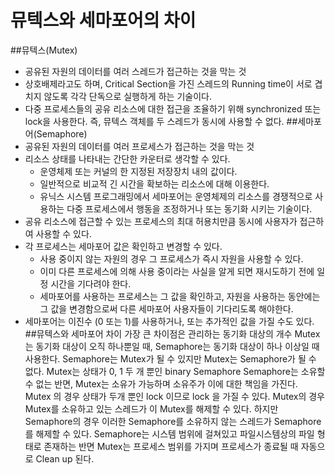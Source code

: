 # 뮤텍스와 세마포어의 차이

##뮤텍스(Mutex)
 - 공유된 자원의 데이터를 여러 스레드가 접근하는 것을 막는 것
 - 상호배제라고도 하며, Critical Section을 가진 스레드의 Running time이 서로 겹치지 않도록 각각 단독으로 실행하게 하는 기술이다.
 - 다중 프로세스들의 공유 리소스에 대한 접근을 조율하기 위해 synchronized 또는 lock을 사용한다. 즉, 뮤텍스 객체를 두 스레드가 동시에 사용할 수 없다.
##세마포어(Semaphore)
 - 공유된 자원의 데이터를 여러 프로세스가 접근하는 것을 막는 것
 - 리소스 상태를 나타내는 간단한 카운터로 생각할 수 있다.
   - 운영체제 또는 커널의 한 지정된 저장장치 내의 값이다.
   - 일반적으로 비교적 긴 시간을 확보하는 리소스에 대해 이용한다.
   - 유닉스 시스템 프로그래밍에서 세마포어는 운영체제의 리소스를 경쟁적으로 사용하는 다중 프로세스에서 행동을 조정하거나 또는 동기화 시키는 기술이다. 
 - 공유 리소스에 접근할 수 있는 프로세스의 최대 허용치만큼 동시에 사용자가 접근하여 사용할 수 있다.
 - 각 프로세스는 세마포어 값은 확인하고 변경할 수 있다.
   - 사용 중이지 않는 자원의 경우 그 프로세스가 즉시 자원을 사용할 수 있다.
   - 이미 다른 프로세스에 의해 사용 중이라는 사실을 알게 되면 재시도하기 전에 일정 시간을 기다려야 한다.
   - 세마포어를 사용하는 프로세스는 그 값을 확인하고, 자원을 사용하는 동안에는 그 값을 변경함으로써 다른 세마포어 사용자들이 기다리도록 해야한다.
 - 세마포어는 이진수 (0 또는 1)를 사용하거나, 또는 추가적인 값을 가질 수도 있다.
##뮤텍스와 세마포어 차이
가장 큰 차이점은 관리하는 동기화 대상의 개수
Mutex는 동기화 대상이 오직 하나뿐일 때, Semaphore는 동기화 대상이 하나 이상일 때 사용한다.
Semaphore는 Mutex가 될 수 있지만 Mutex는 Semaphore가 될 수 없다.
Mutex는 상태가 0, 1 두 개 뿐인 binary Semaphore
Semaphore는 소유할 수 없는 반면, Mutex는 소유가 가능하며 소유주가 이에 대한 책임을 가진다.
Mutex 의 경우 상태가 두개 뿐인 lock 이므로 lock 을 가질 수 있다.
Mutex의 경우 Mutex를 소유하고 있는 스레드가 이 Mutex를 해제할 수 있다. 하지만 Semaphore의 경우 이러한 Semaphore를 소유하지 않는 스레드가 Semaphore를 해제할 수 있다.
Semaphore는 시스템 범위에 걸쳐있고 파일시스템상의 파일 형태로 존재하는 반면 Mutex는 프로세스 범위를 가지며 프로세스가 종료될 때 자동으로 Clean up 된다.
